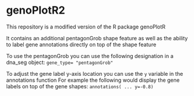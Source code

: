 # genoPlotR2

This repository is a modified version of the R package genoPlotR

It contains an additional pentagonGrob shape feature as well as the ability to label gene annotations directly on top of the shape feature

To use the pentagonGrob you can use the following designation in a dna_seg object:
`
gene_type= "pentagonGrob"
`

To adjust the gene label y-axis location you can use the `y` variable in the annotations function
For example the following would display the gene labels on top of the gene shapes:
`
annotations( ... y=-0.8)
`
